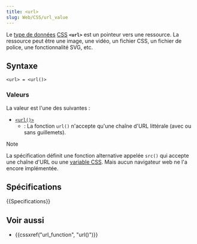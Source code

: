 ```yaml
---
title: <url>
slug: Web/CSS/url_value
---
```


Le [type de données](/fr/docs/Web/CSS/CSS_Values_and_Units/CSS_data_types) [CSS](/fr/docs/Web/CSS) **`<url>`** est un pointeur vers une ressource. La ressource peut être une image, une vidéo, un fichier CSS, un fichier de police, une fonctionnalité SVG, etc.

## Syntaxe

```plain
<url> = <url()>
```

### Valeurs

La valeur est l'une des suivantes&nbsp;:

- [`<url()>`](/fr/docs/Web/CSS/url_function)
  - : La fonction `url()` n'accepte qu'une chaîne d'URL littérale (avec ou sans guillemets).

> [!NOTE]
> La spécification définit une fonction alternative appelée `src()` qui accepte une chaîne d'URL ou une [variable CSS](/fr/docs/Web/CSS/var). Mais aucun navigateur web ne l'a encore implémentée.

## Spécifications

{{Specifications}}

## Voir aussi

- {{cssxref("url_function", "url()")}}
